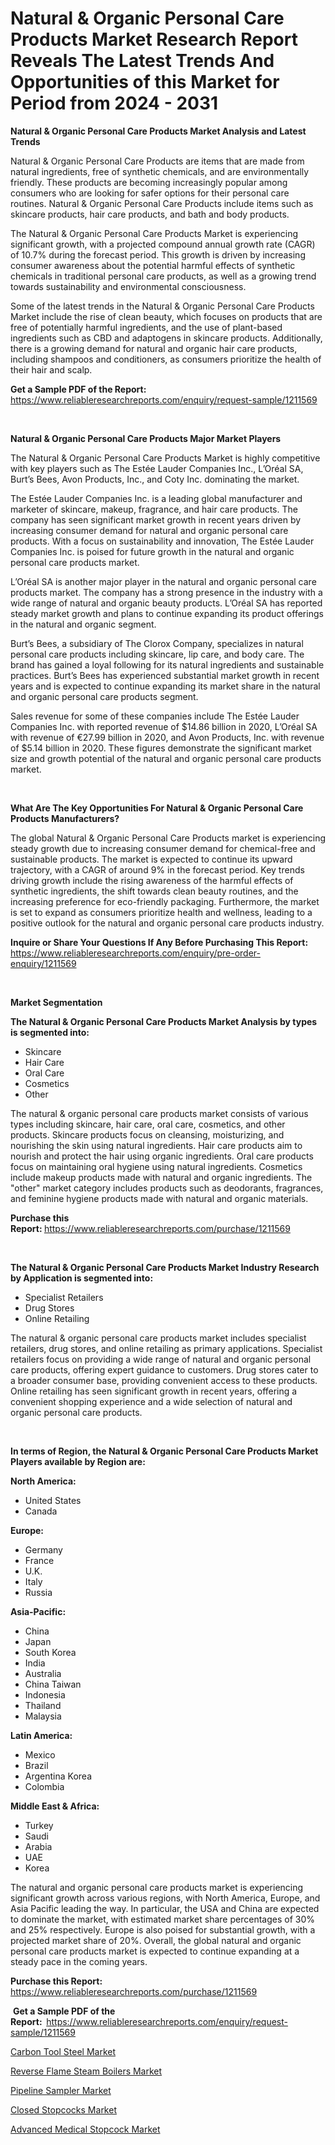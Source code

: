 <p><h1>Natural & Organic Personal Care Products Market Research Report Reveals The Latest Trends And Opportunities of this Market for Period from 2024 - 2031</h1></p><p><strong>Natural & Organic Personal Care Products Market Analysis and Latest Trends</strong></p>
<p><p>Natural & Organic Personal Care Products are items that are made from natural ingredients, free of synthetic chemicals, and are environmentally friendly. These products are becoming increasingly popular among consumers who are looking for safer options for their personal care routines. Natural & Organic Personal Care Products include items such as skincare products, hair care products, and bath and body products.</p><p>The Natural & Organic Personal Care Products Market is experiencing significant growth, with a projected compound annual growth rate (CAGR) of 10.7% during the forecast period. This growth is driven by increasing consumer awareness about the potential harmful effects of synthetic chemicals in traditional personal care products, as well as a growing trend towards sustainability and environmental consciousness.</p><p>Some of the latest trends in the Natural & Organic Personal Care Products Market include the rise of clean beauty, which focuses on products that are free of potentially harmful ingredients, and the use of plant-based ingredients such as CBD and adaptogens in skincare products. Additionally, there is a growing demand for natural and organic hair care products, including shampoos and conditioners, as consumers prioritize the health of their hair and scalp.</p></p>
<p><strong>Get a Sample PDF of the Report:&nbsp;</strong> <a href="https://www.reliableresearchreports.com/enquiry/request-sample/1211569">https://www.reliableresearchreports.com/enquiry/request-sample/1211569</a></p>
<p>&nbsp;</p>
<p><strong>Natural & Organic Personal Care Products Major Market Players</strong></p>
<p><p>The Natural & Organic Personal Care Products Market is highly competitive with key players such as The Estée Lauder Companies Inc., L’Oréal SA, Burt’s Bees, Avon Products, Inc., and Coty Inc. dominating the market. </p><p>The Estée Lauder Companies Inc. is a leading global manufacturer and marketer of skincare, makeup, fragrance, and hair care products. The company has seen significant market growth in recent years driven by increasing consumer demand for natural and organic personal care products. With a focus on sustainability and innovation, The Estée Lauder Companies Inc. is poised for future growth in the natural and organic personal care products market.</p><p>L’Oréal SA is another major player in the natural and organic personal care products market. The company has a strong presence in the industry with a wide range of natural and organic beauty products. L’Oréal SA has reported steady market growth and plans to continue expanding its product offerings in the natural and organic segment.</p><p>Burt’s Bees, a subsidiary of The Clorox Company, specializes in natural personal care products including skincare, lip care, and body care. The brand has gained a loyal following for its natural ingredients and sustainable practices. Burt’s Bees has experienced substantial market growth in recent years and is expected to continue expanding its market share in the natural and organic personal care products segment.</p><p>Sales revenue for some of these companies include The Estée Lauder Companies Inc. with reported revenue of $14.86 billion in 2020, L’Oréal SA with revenue of €27.99 billion in 2020, and Avon Products, Inc. with revenue of $5.14 billion in 2020. These figures demonstrate the significant market size and growth potential of the natural and organic personal care products market.</p></p>
<p>&nbsp;</p>
<p><strong>What Are The Key Opportunities For Natural & Organic Personal Care Products Manufacturers?</strong></p>
<p><p>The global Natural & Organic Personal Care Products market is experiencing steady growth due to increasing consumer demand for chemical-free and sustainable products. The market is expected to continue its upward trajectory, with a CAGR of around 9% in the forecast period. Key trends driving growth include the rising awareness of the harmful effects of synthetic ingredients, the shift towards clean beauty routines, and the increasing preference for eco-friendly packaging. Furthermore, the market is set to expand as consumers prioritize health and wellness, leading to a positive outlook for the natural and organic personal care products industry.</p></p>
<p><strong>Inquire or Share Your Questions If Any Before Purchasing This Report:</strong> <a href="https://www.reliableresearchreports.com/enquiry/pre-order-enquiry/1211569">https://www.reliableresearchreports.com/enquiry/pre-order-enquiry/1211569</a></p>
<p>&nbsp;</p>
<p><strong>Market Segmentation</strong></p>
<p><strong>The Natural & Organic Personal Care Products Market Analysis by types is segmented into:</strong></p>
<p><ul><li>Skincare</li><li>Hair Care</li><li>Oral Care</li><li>Cosmetics</li><li>Other</li></ul></p>
<p><p>The natural & organic personal care products market consists of various types including skincare, hair care, oral care, cosmetics, and other products. Skincare products focus on cleansing, moisturizing, and nourishing the skin using natural ingredients. Hair care products aim to nourish and protect the hair using organic ingredients. Oral care products focus on maintaining oral hygiene using natural ingredients. Cosmetics include makeup products made with natural and organic ingredients. The "other" market category includes products such as deodorants, fragrances, and feminine hygiene products made with natural and organic materials.</p></p>
<p><strong>Purchase this Report:&nbsp;</strong><a href="https://www.reliableresearchreports.com/purchase/1211569">https://www.reliableresearchreports.com/purchase/1211569</a></p>
<p>&nbsp;</p>
<p><strong>The Natural & Organic Personal Care Products Market Industry Research by Application is segmented into:</strong></p>
<p><ul><li>Specialist Retailers</li><li>Drug Stores</li><li>Online Retailing</li></ul></p>
<p><p>The natural & organic personal care products market includes specialist retailers, drug stores, and online retailing as primary applications. Specialist retailers focus on providing a wide range of natural and organic personal care products, offering expert guidance to customers. Drug stores cater to a broader consumer base, providing convenient access to these products. Online retailing has seen significant growth in recent years, offering a convenient shopping experience and a wide selection of natural and organic personal care products.</p></p>
<p>&nbsp;</p>
<p><strong>In terms of Region, the Natural & Organic Personal Care Products Market Players available by Region are:</strong></p>
<p>
    <p> <strong> North America: </strong>
        <ul>
            <li>United States</li>
            <li>Canada</li>
        </ul>
        </p> 
    <p> <strong> Europe: </strong>
        <ul>
            <li>Germany</li>
            <li>France</li>
            <li>U.K.</li>
            <li>Italy</li>
            <li>Russia</li>
        </ul>
        </p> 
    <p> <strong> Asia-Pacific: </strong>
        <ul>
            <li>China</li>
            <li>Japan</li>
            <li>South Korea</li>
            <li>India</li>
            <li>Australia</li>
            <li>China Taiwan</li>
            <li>Indonesia</li>
            <li>Thailand</li>
            <li>Malaysia</li>
        </ul>
        </p> 
    <p> <strong> Latin America: </strong>
        <ul>
            <li>Mexico</li>
            <li>Brazil</li>
            <li>Argentina Korea</li>
            <li>Colombia</li>
        </ul>
        </p> 
    <p> <strong> Middle East & Africa: </strong>
        <ul>
            <li>Turkey</li>
            <li>Saudi</li>
            <li>Arabia</li>
            <li>UAE</li>
            <li>Korea</li>
        </ul>
    </p>
    </p>
<p><p>The natural and organic personal care products market is experiencing significant growth across various regions, with North America, Europe, and Asia Pacific leading the way. In particular, the USA and China are expected to dominate the market, with estimated market share percentages of 30% and 25% respectively. Europe is also poised for substantial growth, with a projected market share of 20%. Overall, the global natural and organic personal care products market is expected to continue expanding at a steady pace in the coming years.</p></p>
<p><strong>Purchase this Report: </strong><a href="https://www.reliableresearchreports.com/purchase/1211569">https://www.reliableresearchreports.com/purchase/1211569</a></p>
<p>&nbsp;<strong>Get a Sample PDF of the Report:&nbsp;&nbsp;</strong><a href="https://www.reliableresearchreports.com/enquiry/request-sample/1211569">https://www.reliableresearchreports.com/enquiry/request-sample/1211569</a></p>
<p><strong></strong></p>
<p><p><a href="https://github.com/lataunyatinikmelvin59ilbd0dv/Market-Research-Report-List-1/blob/main/carbon-tool-steel-market.md">Carbon Tool Steel Market</a></p><p><a href="https://medium.com/p/df402623d1f8/edit">Reverse Flame Steam Boilers Market</a></p><p><a href="https://medium.com/p/8ee79094f3dc/edit">Pipeline Sampler Market</a></p><p><a href="https://medium.com/@bethelokon998/closed-stopcocks-market-insight-market-trends-growth-forecasted-from-2024-to-2031-a81de0d8ec67">Closed Stopcocks Market</a></p><p><a href="https://medium.com/@bethelokon998/advanced-medical-stopcock-market-size-market-outlook-and-market-forecast-2024-to-2031-bfa45b652c6a">Advanced Medical Stopcock Market</a></p></p>